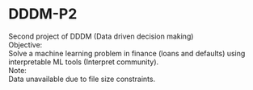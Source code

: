 # DDDM-P2
Second project of DDDM (Data driven decision making)<br>
Objective:<br>
Solve a machine learning problem in finance (loans and defaults) using interpretable ML tools (Interpret community).<br>
Note:<br>
Data unavailable due to file size constraints.<br>
